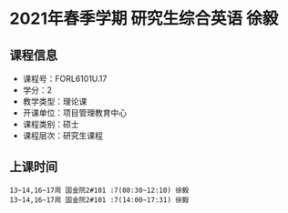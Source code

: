 # 2021年春季学期 研究生综合英语 徐毅






## 课程信息

- 课程号：FORL6101U.17
- 学分：2
- 教学类型：理论课
- 开课单位：项目管理教育中心
- 课程类别：硕士
- 课程层次：研究生课程

## 上课时间

```
13~14,16~17周 国金院2#101 :7(08:30~12:10) 徐毅
13~14,16~17周 国金院2#101 :7(14:00~17:31) 徐毅
```

